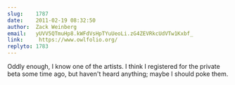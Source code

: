 ```yaml
---
slug:    1787
date:    2011-02-19 08:32:50
author:  Zack Weinberg
email:   yUVV5QTmuHp8.kWFdVsHpTYuUeoLi.zG4ZEVRkcUdVTw1Kxbf_
link:     https://www.owlfolio.org/
replyto: 1783
---
```


Oddly enough, I know one of the artists.  I think I registered for the
private beta some time ago, but haven't heard anything; maybe I should
poke them.
